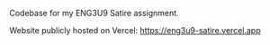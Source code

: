Codebase for my ENG3U9 Satire assignment.

Website publicly hosted on Vercel: https://eng3u9-satire.vercel.app
